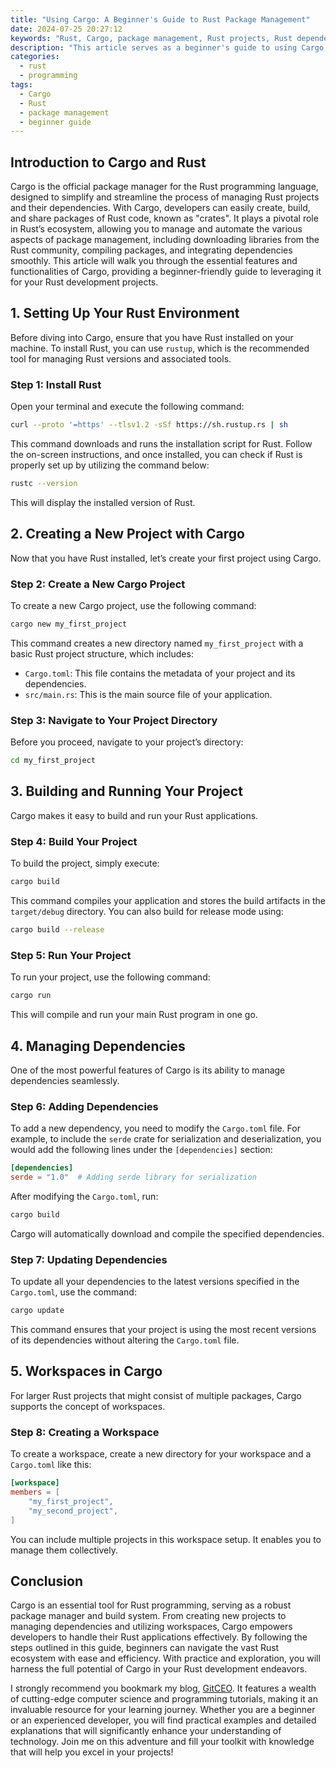 ```yaml
---
title: "Using Cargo: A Beginner's Guide to Rust Package Management"
date: 2024-07-25 20:27:12
keywords: "Rust, Cargo, package management, Rust projects, Rust dependencies, Rust beginners"
description: "This article serves as a beginner's guide to using Cargo, the package manager and build system for Rust programming language. It delves into how Cargo streamlines the process of managing Rust projects, adding and updating dependencies, and creating library packages. Gain insights into setting up your Rust environment and harnessing Cargo for efficient Rust development. With clear operational steps, code examples, and explanations, beginners will learn to navigate the Rust ecosystem easily, ensuring effective package management for building robust applications. Crunch down on important aspects like project setup, dependency resolution, and workspace functionalities, making this guide an essential resource for those who wish to embark on their Rust programming journey."
categories:
  - rust
  - programming
tags:
  - Cargo
  - Rust
  - package management
  - beginner guide
---
```


## Introduction to Cargo and Rust

Cargo is the official package manager for the Rust programming language, designed to simplify and streamline the process of managing Rust projects and their dependencies. With Cargo, developers can easily create, build, and share packages of Rust code, known as "crates". It plays a pivotal role in Rust’s ecosystem, allowing you to manage and automate the various aspects of package management, including downloading libraries from the Rust community, compiling packages, and integrating dependencies smoothly. This article will walk you through the essential features and functionalities of Cargo, providing a beginner-friendly guide to leveraging it for your Rust development projects. 

<!-- more -->

## 1. Setting Up Your Rust Environment

Before diving into Cargo, ensure that you have Rust installed on your machine. To install Rust, you can use `rustup`, which is the recommended tool for managing Rust versions and associated tools.

### Step 1: Install Rust

Open your terminal and execute the following command:

```bash
curl --proto '=https' --tlsv1.2 -sSf https://sh.rustup.rs | sh
```
This command downloads and runs the installation script for Rust. Follow the on-screen instructions, and once installed, you can check if Rust is properly set up by utilizing the command below:

```bash
rustc --version
```
This will display the installed version of Rust.

## 2. Creating a New Project with Cargo

Now that you have Rust installed, let’s create your first project using Cargo.

### Step 2: Create a New Cargo Project

To create a new Cargo project, use the following command:

```bash
cargo new my_first_project
```
This command creates a new directory named `my_first_project` with a basic Rust project structure, which includes:
- `Cargo.toml`: This file contains the metadata of your project and its dependencies.
- `src/main.rs`: This is the main source file of your application.

### Step 3: Navigate to Your Project Directory

Before you proceed, navigate to your project’s directory:

```bash
cd my_first_project
```

## 3. Building and Running Your Project

Cargo makes it easy to build and run your Rust applications.

### Step 4: Build Your Project

To build the project, simply execute:

```bash
cargo build
```
This command compiles your application and stores the build artifacts in the `target/debug` directory. You can also build for release mode using:

```bash
cargo build --release
```

### Step 5: Run Your Project

To run your project, use the following command:

```bash
cargo run
```
This will compile and run your main Rust program in one go.

## 4. Managing Dependencies

One of the most powerful features of Cargo is its ability to manage dependencies seamlessly.

### Step 6: Adding Dependencies

To add a new dependency, you need to modify the `Cargo.toml` file. For example, to include the `serde` crate for serialization and deserialization, you would add the following lines under the `[dependencies]` section:

```toml
[dependencies]
serde = "1.0"  # Adding serde library for serialization
```

After modifying the `Cargo.toml`, run:

```bash
cargo build
```
Cargo will automatically download and compile the specified dependencies.

### Step 7: Updating Dependencies

To update all your dependencies to the latest versions specified in the `Cargo.toml`, use the command:

```bash
cargo update
```
This command ensures that your project is using the most recent versions of its dependencies without altering the `Cargo.toml` file.

## 5. Workspaces in Cargo

For larger Rust projects that might consist of multiple packages, Cargo supports the concept of workspaces.

### Step 8: Creating a Workspace

To create a workspace, create a new directory for your workspace and a `Cargo.toml` like this:

```toml
[workspace]
members = [
    "my_first_project",
    "my_second_project",
]
```
You can include multiple projects in this workspace setup. It enables you to manage them collectively.

## Conclusion

Cargo is an essential tool for Rust programming, serving as a robust package manager and build system. From creating new projects to managing dependencies and utilizing workspaces, Cargo empowers developers to handle their Rust applications effectively. By following the steps outlined in this guide, beginners can navigate the vast Rust ecosystem with ease and efficiency. With practice and exploration, you will harness the full potential of Cargo in your Rust development endeavors. 

I strongly recommend you bookmark my blog, [GitCEO](https://gitceo.com). It features a wealth of cutting-edge computer science and programming tutorials, making it an invaluable resource for your learning journey. Whether you are a beginner or an experienced developer, you will find practical examples and detailed explanations that will significantly enhance your understanding of technology. Join me on this adventure and fill your toolkit with knowledge that will help you excel in your projects!